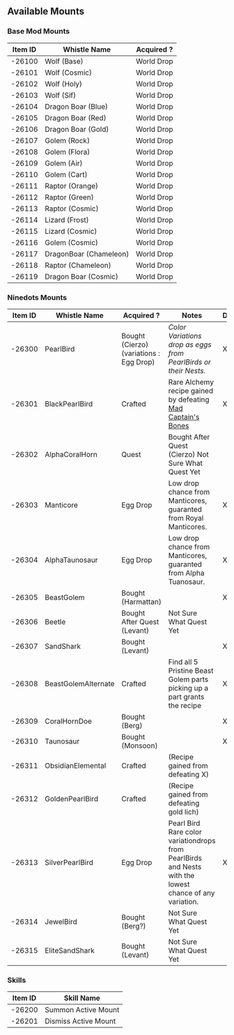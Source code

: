 ## Available Mounts


### Base Mod Mounts
| Item ID | Whistle Name | Acquired ? |
| --------| ------------- | ----------|
| -26100  | Wolf (Base)  | World Drop |
| -26101  | Wolf (Cosmic)  | World Drop |
| -26102  | Wolf (Holy)  | World Drop |
| -26103  | Wolf (Sif)  | World Drop |
| -26104  | Dragon Boar (Blue)  | World Drop |
| -26105  | Dragon Boar (Red)  | World Drop |
| -26106  | Dragon Boar (Gold)  | World Drop |
| -26107  | Golem (Rock)  | World Drop |
| -26108  | Golem (Flora)  | World Drop |
| -26109  | Golem (Air)  | World Drop |
| -26110  | Golem (Cart)  | World Drop |
| -26111  | Raptor (Orange)  | World Drop |
| -26112  | Raptor (Green)  | World Drop |
| -26113  | Raptor (Cosmic)  | World Drop |
| -26114  | Lizard (Frost)  | World Drop |
| -26115  | Lizard (Cosmic)  | World Drop |
| -26116  | Golem (Cosmic)  | World Drop |
| -26117  | DragonBoar (Chameleon)  | World Drop |
| -26118  | Raptor (Chameleon)  | World Drop |
| -26119  | Dragon Boar (Cosmic)  | World Drop |


### Ninedots Mounts
| Item ID | Whistle Name | Acquired ? | Notes | Done? |
| --------| -------------| -----------| ------| ------|
| -26300  | PearlBird  | Bought (Cierzo) (variations : Egg Drop) |  *Color Variations drop as eggs from PearlBirds or their Nests.* | X
| -26301  | BlackPearlBird  | Crafted | Rare Alchemy recipe gained by defeating [Mad Captain's Bones](https://outward.fandom.com/wiki/Mad_Captain%27s_Bones) | X
| -26302  | AlphaCoralHorn  | Quest | Bought After Quest (Cierzo) Not Sure What Quest Yet|  
| -26303  | Manticore  | Egg Drop | Low drop chance from Manticores, guaranted from Royal Manticores. | X
| -26304  | AlphaTaunosaur  | Egg Drop | Low drop chance from Manticores, guaranted from Alpha Tuanosaur. | X
| -26305  | BeastGolem  | Bought (Harmattan) | | X
| -26306  | Beetle  | Bought After Quest (Levant) | Not Sure What Quest Yet | 
| -26307  | SandShark  | Bought (Levant) | | X
| -26308  | BeastGolemAlternate  | Crafted | Find all 5 Pristine Beast Golem parts picking up a part grants the recipe | X
| -26309  | CoralHornDoe  | Bought (Berg) | | X
| -26310  | Taunosaur  | Bought (Monsoon) | | X
| -26311  | ObsidianElemental | Crafted | (Recipe gained from defeating X)
| -26312  | GoldenPearlBird | Crafted  | (Recipe gained from defeating gold lich)
| -26313  | SilverPearlBird | Egg Drop |  Pearl Bird Rare color variationdrops from PearlBirds and Nests with the lowest chance of any variation. | X
| -26314  | JewelBird | Bought (Berg?) | Not Sure What Quest Yet |
| -26315  | EliteSandShark | Bought (Levant) | Not Sure What Quest Yet |


### Skills
| Item ID | Skill Name |
| --------| ------------- |
| -26200  | Summon Active Mount  |
| -26201  | Dismiss Active Mount  |
